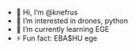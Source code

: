 - 👋 Hi, I’m @knefrus
- 👀 I’m interested in drones, python
- 🌱 I’m currently learning EGE
- ⚡ Fun fact: EBA$HU ege

<!---
knefrus/knefrus is a ✨ special ✨ repository because its `README.md` (this file) appears on your GitHub profile.
You can click the Preview link to take a look at your changes.
--->
